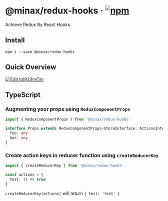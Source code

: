 # @minax/redux-hooks &middot; [![npm](https://img.shields.io/npm/v/@minax/redux-hooks.svg)](https://www.npmjs.com/package/@minax/redux-hooks)
Achieve Redux By React Hooks

## Install

``` shell
npm i --save @minax/redux-hooks
```

## Quick Overview

[![Edit lpl933nv5m](https://codesandbox.io/static/img/play-codesandbox.svg)](https://codesandbox.io/s/lpl933nv5m?fontsize=14)

## TypeScript

### Augmenting your props using `ReduxComponentProps`

``` typescript
import { ReduxComponentProps } from '@minax/redux-hooks'

interface Props extends ReduxComponentProps<StoreInterface, ActionsInterface> {
  foo: any
  bar: any
}
```

### Create action keys in reducer function using `createReducerKey`

``` typescript
import { createReducerKey } from '@minax/redux-hooks'

const actions = {
  test: () => true
}
```

`createReducerKey(actions)` will return `{ test: 'test' }`

